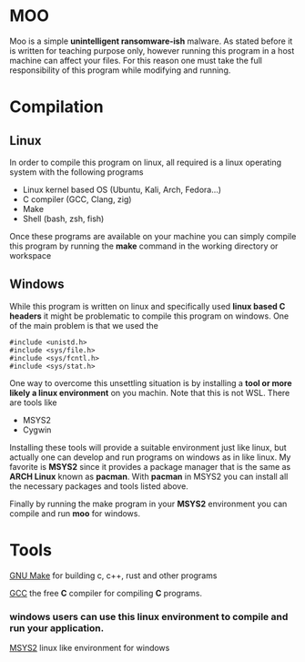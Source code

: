 # MOO
Moo is a simple **unintelligent ransomware-ish** malware.
As stated before it is written for teaching purpose only, however
running this program in a host machine can affect your files. For
this reason one must take the full responsibility of this program while
modifying and running.

# Compilation
## Linux
In order to compile this program on linux, all required is 
a linux operating system with the following programs

- Linux kernel based OS (Ubuntu, Kali, Arch, Fedora...)
- C compiler (GCC, Clang, zig)
- Make
- Shell (bash, zsh, fish)

Once these programs are available on your machine you can simply
compile this program by running the **make** command in the working directory or workspace

## Windows
While this program is written on linux and specifically used **linux based C headers** 
it might be problematic to compile this program on windows.
One of the main problem is that we used the
```code
#include <unistd.h>
#include <sys/file.h>
#include <sys/fcntl.h>
#include <sys/stat.h>
```
One way to overcome this unsettling situation is by installing a **tool or more likely a linux environment**
on you machin. Note that this is not WSL. There are tools like
- MSYS2
- Cygwin

Installing these tools will provide a suitable environment just like linux, but actually one can
develop and run programs on windows as in like linux.
My favorite is **MSYS2** since it provides a package manager that is the same as **ARCH Linux**
known as **pacman**.
With **pacman** in MSYS2 you can install all the necessary packages and tools listed above.

Finally by running the make program in your **MSYS2** environment you can compile and run **moo** for windows.


# Tools
[GNU Make](https://www.gnu.org/software/make/) for building c, c++, rust and other programs

[GCC](https://gcc.gnu.org/) the free **C** compiler for compiling **C** programs.

### windows users can use this linux environment to compile and run your application.
[MSYS2](https://www.msys2.org/) linux like environment for windows
